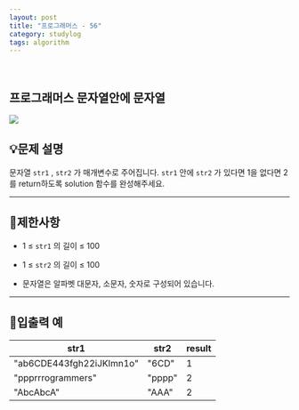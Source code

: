 ```yaml
---
layout: post
title: "프로그래머스 - 56"
category: studylog
tags: algorithm
---
```


<br>

## 프로그래머스 문자열안에 문자열


![](https://velog.velcdn.com/images/dlsdud9098/post/e1464da6-734f-4172-a5d3-8df73b71a328/image.png)
## 💡문제 설명
문자열 ```str1```
, ```str2```
가 매개변수로 주어집니다. ```str1```
 안에 ```str2```
가 있다면 1을 없다면 2를 return하도록 solution 함수를 완성해주세요.


---




## 🚫제한사항


* 1 ≤ ```str1```
의 길이 ≤ 100




* 1 ≤ ```str2```
의 길이 ≤ 100




* 문자열은 알파벳 대문자, 소문자, 숫자로 구성되어 있습니다.




---




## 🔢입출력 예




<table><thead><tr><th>str1</th><th>str2</th><th>result</th></tr></thead><tbody><tr><td>"ab6CDE443fgh22iJKlmn1o"</td><td>"6CD"</td><td>1</td></tr><tr><td>"ppprrrogrammers"</td><td>"pppp"</td><td>2</td></tr><tr><td>"AbcAbcA"</td><td>"AAA"</td><td>2</td></tr></tbody>
